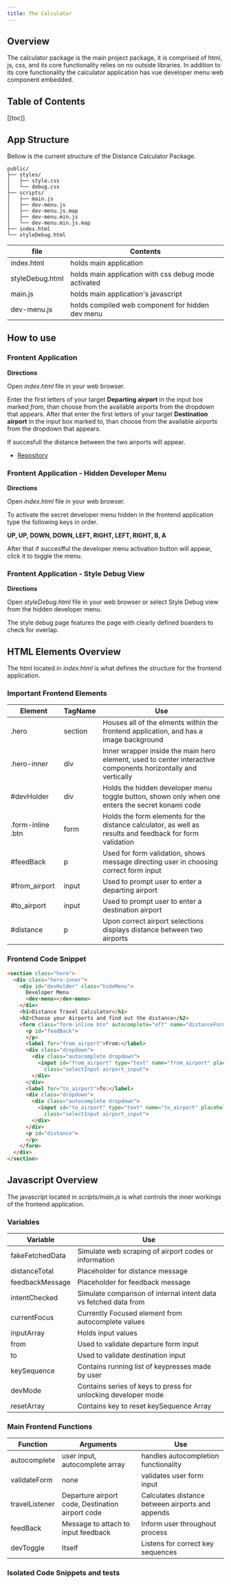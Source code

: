 ```yaml
---
title: The Calculator
---
```


## Overview

The calculator package is the main project package, it is comprised of html, js, css, and its core functionality relies on no outside libraries. In addition to its core functionality the calculator application has vue developer menu web component embedded.

## Table of Contents

[[toc]]

## App Structure

Bellow is the current structure of the Distance Calculator Package.

```
public/
├── styles/
│   ├── style.css
│   └── debug.css
├── scripts/
│   ├── main.js
│   ├── dev-menu.js
│   ├── dev-menu.js.map
│   ├── dev-menu.min.js
│   └── dev-menu.min.js.map
├── index.html
└── styleDebug.html
```

| file            | Contents                                             |
| --------------- | ---------------------------------------------------- |
| index.html      | holds main application                               |
| styleDebug.html | holds main application with css debug mode activated |
| main.js         | holds main application's javascript                  |
| dev-menu.js     | holds compiled web component for hidden dev menu     |

## How to use

### Frontent Application

**Directions**

Open _index.html_ file in your web browser.

Enter the first letters of your target **Departing airport** in the input box marked _from_, than choose from the available airports from the dropdown that appears. After that
enter the first letters of your target **Destination airport** in the input box marked _to_, than choose from the available airports from the dropdown that appears.

If succesfull the distance between the two airports will appear.

- [Repository](https://github.com/possibly1/xyzdocs)

### Frontent Application - Hidden Developer Menu

**Directions**

Open _index.html_ file in your web browser.

To activate the secret developer menu hidden in the frontend application type the following keys in order.

**UP, UP, DOWN, DOWN, LEFT, RIGHT, LEFT, RIGHT, B, A**

After that if succesfful the developer menu activation button will appear, click it to toggle the menu.

### Frontent Application - Style Debug View

**Directions**

Open _styleDebug.html_ file in your web browser or select Style Debug view from the hidden developer menu.

The style debug page features the page with clearly defined boarders to check for overlap.

## HTML Elements Overview

The html located in _index.html_ is what defines the structure for the frontend application.

### Important Frontend Elements

| Element           | TagName | Use                                                                                                           |
| ----------------- | ------- | ------------------------------------------------------------------------------------------------------------- |
| .hero             | section | Houses all of the elments within the frontend application, and has a image background                         |
| .hero-inner       | div     | Inner wrapper inside the main hero element, used to center interactive components horizontally and vertically |
| #devHolder        | div     | Holds the hidden developer menu toggle button, shown only when one enters the secret konami code              |
| .form-inline .btn | form    | Holds the form elements for the distance calculator, as well as results and feedback for form validation      |
| #feedBack         | p       | Used for form validation, shows message directing user in choosing correct form input                         |
| #from_airport     | input   | Used to prompt user to enter a departing airport                                                              |
| #to_airport       | input   | Used to prompt user to enter a destination airport                                                            |
| #distance         | p       | Upon correct airport selections displays distance between two airports                                        |

### Frontend Code Snippet

```html
<section class="hero">
  <div class="hero-inner">
    <div id="devHolder" class="hideMenu">
      Developer Menu
      <dev-menu></dev-menu>
    </div>
    <h1>Distance Travel Calculator</h1>
    <h2>Choose your Airports and find out the distance</h2>
    <form class="form-inline btn" autocomplete="off" name="distanceForm">
      <p id="feedBack">
      </p>
      <label for="from_airport">From:</label>
      <div class="dropdown">
        <div class="autocomplete dropdown">
          <input id="from_airport" type="text" name="from_airport" placeholder="Airport Code"
            class="selectInput airport_input">
        </div>
      </div>
      <label for="to_airport">To:</label>
      <div class="dropdown">
        <div class="autocomplete dropdown">
          <input id="to_airport" type="text" name="to_airport" placeholder="Airport Code"
            class="selectInput airport_input">
        </div>
      </div>
      <p id="distance">
      </p>
    </form>
  </div>
</section>
```

## Javascript Overview

The javascript located in _scripts/main.js_ is what controls the inner workings of the frontend application.

### Variables

| Variable        | Use                                                              |
| --------------- | ---------------------------------------------------------------- |
| fakeFetchedData | Simulate web scraping of airport codes or information            |
| distanceTotal   | Placeholder for distance message                                 |
| feedbackMessage | Placeholder for feedback message                                 |
| intentChecked   | Simulate comparison of internal intent data vs fetched data from |
| currentFocus    | Currently Focused element from autocomplete values               |
| inputArray      | Holds input values                                               |
| from            | Used to validate departure form input                            |
| to              | Used to validate destination input                               |
| keySequence     | Contains running list of keypresses made by user                 |
| devMode         | Contains series of keys to press for unlocking developer mode    |
| resetArray      | Contains key to reset keySequence Array                          |

### Main Frontend Functions

| Function       | Arguments                                        | Use                                              |
| -------------- | ------------------------------------------------ | ------------------------------------------------ |
| autocomplete   | user input, autocomplete array                   | handles autocompletion functionality             |
| validateForm   | none                                             | validates user form input                        |
| travelListener | Departure airport code, Destination airport code | Calculates distance between airports and appends |
| feedBack       | Message to attach to input feedback              | Inform user throughout process                   |
| devToggle      | Itself                                           | Listens for correct key sequences                |

### Isolated Code Snippets and tests

```js
```
